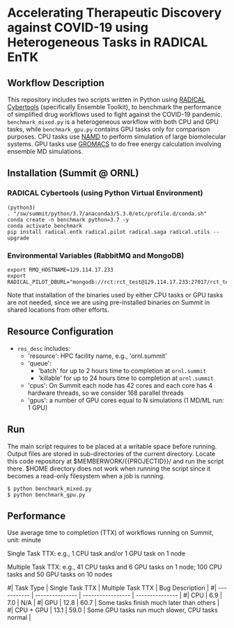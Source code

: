 # Accelerating Therapeutic Discovery against COVID-19 using Heterogeneous Tasks in RADICAL EnTK

## Workflow Description

This repository includes two scripts written in Python using [RADICAL Cybertools](https://radical-cybertools.github.io/) (specifically Ensemble Toolkit), to benchmark the performance of simplified drug workflows used to fight against the COVID-19 pandemic. `benchmark_mixed.py` is a heterogeneous workflow with both CPU and GPU tasks, while `benchmark_gpu.py` contains GPU tasks only for comparison purposes. CPU tasks use [NAMD](https://www.ks.uiuc.edu/Research/namd/) to perform simulation of large biomolecular systems. GPU tasks use [GROMACS](http://www.gromacs.org/) to do free energy calculation involving ensemble MD simulations.

## Installation (Summit @ ORNL)

### RADICAL Cybertools (using Python Virtual Environment)

```
(python3)
. "/sw/summit/python/3.7/anaconda3/5.3.0/etc/profile.d/conda.sh"
conda create -n benchmark python=3.7 -y
conda activate benchmark
pip install radical.entk radical.pilot radical.saga radical.utils --upgrade
```

### Environmental Variables (RabbitMQ and MongoDB)

```
export RMQ_HOSTNAME=129.114.17.233
export RADICAL_PILOT_DBURL="mongodb://rct:rct_test@129.114.17.233:27017/rct_test"
```

Note that installation of the binaries used by either CPU tasks or GPU tasks are not needed, since we are using pre-installed binaries on Summit in shared locations from other efforts.

## Resource Configuration

- `res_desc` includes:
   - 'resource': HPC facility name, e.g., 'ornl.summit'
   - 'queue':
      - 'batch' for up to 2 hours time to completion at `ornl.summit`
      - 'killable' for up to 24 hours time to completion at `ornl.summit`
   - 'cpus': On Summit each node has 42 cores and each core has 4 hardware threads, so we consider 168 parallel threads
   - 'gpus': a number of GPU cores equal to N simulations (1 MD/ML run: 1 GPU)

## Run

The main script requires to be placed at a writable space before running. Output files are stored in sub-directories of the current directory. Locate this code repository at $MEMBERWORK/{{PROJECTID}}/ and run the script there. $HOME directory does not work when running the script since it becomes a read-only filesystem when a job is running.

```
$ python benchmark_mixed.py
$ python benchmark_gpu.py
```

## Performance

Use average time to completion (TTX) of workflows running on Summit, unit: minute

Single Task TTX: e.g., 1 CPU task and/or 1 GPU task on 1 node

Multiple Task TTX: e.g., 41 CPU tasks and 6 GPU tasks on 1 node; 100 CPU tasks and 50 GPU tasks on 10 nodes

#| Task Type   | Single Task TTX | Multiple Task TTX | Bug Description |
#| ----------- | --------------- | ----------------- | --------------- |
#| CPU         | 6.9             | 7.0               | N/A             |
#| GPU         | 12.8            | 60.7              | Some tasks finish much later than others |
#| CPU + GPU   | 13.1            | 59.0              | Some GPU tasks run much slower, CPU tasks normal |

